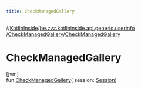 ```yaml
---
title: CheckManagedGallery
---
```

//[KotlinInside](../../../index.html)/[be.zvz.kotlininside.api.generic.userinfo](../index.html)
/[CheckManagedGallery](index.html)/[CheckManagedGallery](-check-managed-gallery.html)

# CheckManagedGallery

[jvm]\
fun [CheckManagedGallery](-check-managed-gallery.html)(
session: [Session](../../be.zvz.kotlininside.session/-session/index.html))




